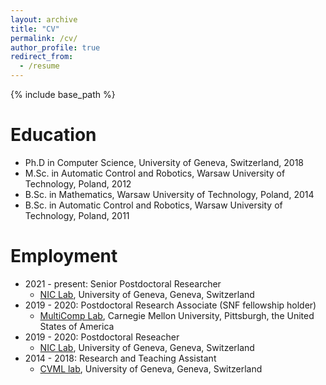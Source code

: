 ```yaml
---
layout: archive
title: "CV"
permalink: /cv/
author_profile: true
redirect_from:
  - /resume
---
```


{% include base_path %}

Education
======
* Ph.D in Computer Science, University of Geneva, Switzerland, 2018
* M.Sc. in Automatic Control and Robotics, Warsaw University of Technology, Poland, 2012
* B.Sc. in Mathematics, Warsaw University of Technology, Poland, 2014
* B.Sc. in Automatic Control and Robotics, Warsaw University of Technology, Poland, 2011

Employment
======
* 2021 - present: Senior Postdoctoral Researcher
	* [NIC  Lab](https://neurocenter-unige.ch/research-groups/patrik-vuilleumier/), University of Geneva, Geneva, Switzerland
* 2019 - 2020: Postdoctoral Research Associate (SNF fellowship holder)
	* [MultiComp Lab](http://multicomp.cs.cmu.edu/), Carnegie Mellon University, Pittsburgh, the United States of America 
* 2019 - 2020: Postdoctoral Reseacher
	* [NIC  Lab](https://neurocenter-unige.ch/research-groups/patrik-vuilleumier/), University of Geneva, Geneva, Switzerland
* 2014 - 2018: Research and Teaching Assistant
	* [CVML lab](https://cvml.unige.ch/), University of Geneva, Geneva, Switzerland
